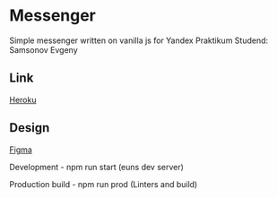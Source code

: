 # Messenger

Simple messenger written on vanilla js for Yandex Praktikum
Studend: Samsonov Evgeny

## Link

[Heroku](https://jeysmsg.herokuapp.com/)

## Design

[Figma](https://www.figma.com/file/ZbIeHga0I7rLmGDlz3PdEy/Messenger-by-Jey?node-id=0%3A1&viewport=-111%2C353%2C0.09576388448476791)

Development - npm run start (euns dev server)

Production build - npm run prod (Linters and build)
